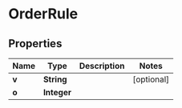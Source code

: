 

# OrderRule


## Properties

| Name | Type | Description | Notes |
|------------ | ------------- | ------------- | -------------|
|**v** | **String** |  |  [optional] |
|**o** | **Integer** |  |  |



